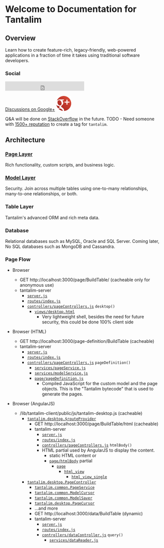 # Welcome to Documentation for Tantalim


## Overview

Learn how to create feature-rich, legacy-friendly, web-powered applications in a fraction of time it takes using
traditional software developers.

### Social

<iframe src="http://ghbtns.com/github-btn.html?user=tantalim&type=follow&size=large" allowtransparency="true"
    frameborder="0" scrolling="0" width="255" height="30"></iframe>

[Discussions on Google+](https://plus.google.com/u/1/explore/Tantalim) [![asdf](img/google-plus-icon.png)
](https://plus.google.com/u/1/explore/Tantalim)

Q&A will be done on [StackOverflow](http://stackoverflow.com/) in the future. TODO - Need someone with
[1500+ reputation](http://stackoverflow.com/help/privileges/create-tags) to create a tag for `tantalim`.

## Architecture

### [Page Layer](pages/)

Rich functionality, custom scripts, and business logic.

### [Model Layer](models/)

Security. Join across multiple tables using one-to-many relationships, many-to-one relationships, or both.

### Table Layer

Tantalim's advanced ORM and rich meta data.

### Database

Relational databases such as MySQL, Oracle and SQL Server. Coming later, No SQL databases such as MongoDB and Cassandra.

### Page Flow

* Browser
    * GET http://localhost:3000/page/BuildTable/ (cacheable only for anonymous use)
    * tantalim-server
        * [`server.js`](https://github.com/tantalim/tantalim-server/blob/master/server.js)
        * [`routes/index.js`](https://github.com/tantalim/tantalim-server/blob/master/app/routes/index.js)
        * [`controllers/pageControllers.js`](https://github.com/tantalim/tantalim-server/blob/master/app/controllers/pageController.js)
         `desktop()`
            * [`views/desktop.html`](https://github.com/tantalim/tantalim-server/blob/master/app/views/desktop.html)
                * Very lightweight shell, besides the need for future security, this could be done 100% client side
* Browser (HTML)
    * GET http://localhost:3000/page-definition/BuildTable (cacheable)
    * tantalim-server
        * [`server.js`](https://github.com/tantalim/tantalim-server/blob/master/server.js)
        * [`routes/index.js`](https://github.com/tantalim/tantalim-server/blob/master/app/routes/index.js)
        * [`controllers/pageControllers.js`](https://github.com/tantalim/tantalim-server/blob/master/app/controllers/pageController.js)
         `pageDefinition()`
            * [`services/pageService.js`](https://github.com/tantalim/tantalim-server/blob/master/app/services/pageService.js)
            * [`services/modelService.js`](https://github.com/tantalim/tantalim-server/blob/master/app/services/modelService.js)
            * [`page/pageDefinition.js`](https://github.com/tantalim/tantalim-server/blob/master/app/views/page/pageDefinition.js)
                * Compiled JavaScript for the custom model and the page objects. This is the "Tantalim bytecode" that
                is used to generate the pages.

* Browser (AngularJS)
    * /lib/tantalim-client/public/js/tantalim-desktop.js (cacheable)
        * [`tantalim.desktop.$routeProvider`](https://github.com/tantalim/tantalim-client/blob/master/public/js/page/main.js)
            * GET http://localhost:3000/page/BuildTable/html (cacheable)
            * tantalim-server
                * [`server.js`](https://github.com/tantalim/tantalim-server/blob/master/server.js)
                * [`routes/index.js`](https://github.com/tantalim/tantalim-server/blob/master/app/routes/index.js)
                * [`controllers/pageControllers.js`](https://github.com/tantalim/tantalim-server/blob/master/app/controllers/pageController.js)
                 `htmlBody()`
                * HTML partial used by AngularJS to display the content.
                    * static HTML content or
                    * [`page/htmlBody`](https://github.com/tantalim/tantalim-server/blob/master/app/views/page/htmlBody.html) partial
                        * [`page`](https://github.com/tantalim/tantalim-server/blob/master/app/views/partials/page.html)
                            * [`html_view`](https://github.com/tantalim/tantalim-server/blob/master/app/views/partials/html_view.html)
                                * [`html_view_single`](https://github.com/tantalim/tantalim-server/blob/master/app/views/partials/html_view_single.html)
        * [`tantalim.desktop.PageController`](https://github.com/tantalim/tantalim-client/blob/master/public/js/page/pageController.js)
            * [`tantalim.common.PageService`](https://github.com/tantalim/tantalim-client/blob/master/public/js/common/pageService.js)
            * [`tantalim.common.ModelCursor`](https://github.com/tantalim/tantalim-client/blob/master/public/js/common/modelCursor.js)
            * [`tantalim.common.ModelSaver`](https://github.com/tantalim/tantalim-client/blob/master/public/js/common/modelSaver.js)
            * [`tantalim.desktop.PageCursor`](https://github.com/tantalim/tantalim-client/blob/master/public/js/page/pageCursor.js)
            * ...and more
            * GET http://localhost:3000/data/BuildTable (dynamic)
            * tantalim-server
                * [`server.js`](https://github.com/tantalim/tantalim-server/blob/master/server.js)
                * [`routes/index.js`](https://github.com/tantalim/tantalim-server/blob/master/app/routes/index.js)
                * [`controllers/dataController.js`](https://github.com/tantalim/tantalim-server/blob/master/app/controllers/dataController.js)
                 `query()`
                    * [`services/dataReader.js`](https://github.com/tantalim/tantalim-server/blob/master/app/services/dataReader.js)
